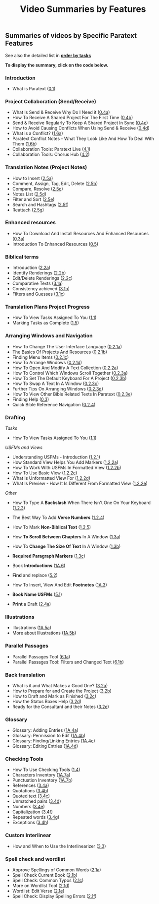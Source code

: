 ﻿---
title: Video Summaries by Features
sidebar_position: 2
---


## Summaries of videos by Specific Paratext Features
See also the detailed list in  [**order by tasks**](Overview.md)   

**To display the summary, click on the code below.**  

### Introduction  
 
-   What is Paratext ([0.1](01-Introduction/0.1.md))  
 

### Project Collaboration (Send/Receive)     
-  What Is Send & Receive Why Do I Need it ([0.4a](01-Introduction/0.4.Project-sharing/0.4a.md))  
-  How To Receive A Shared Project For The First Time ([0.4b](01-Introduction/0.4.Project-sharing/0.4b.md))  
-  Send & Receive Regularly To Keep A Shared Project In Sync ([0.4c](01-Introduction/0.4.Project-sharing/0.4c.md))  
-  How to Avoid Causing Conflicts When Using Send & Receive ([0.4d](01-Introduction/0.4.Project-sharing/0.4d.md))  
-  What is a Conflict? ([1.6a](01-Introduction/0.4.Project-sharing/1.6a.md))  
-  Paratext Conflict Notes -  What They Look Like And How To Deal With Them ([1.6b](01-Introduction/0.4.Project-sharing/1.6b.md))  
-  Collaboration Tools: Paratext Live ([4.1](05-Stage-4/4.1.md))  
-  Collaboration Tools: Chorus Hub ([4.2](05-Stage-4/4.2.md))  

### Translation Notes (Project Notes)    
-   How to Insert ([2.5a](03-Stage-2/2.5.Project-notes/2.5a.md))  
-   Comment, Assign, Tag, Edit, Delete ([2.5b](03-Stage-2/2.5.Project-notes/2.5b.md))  
-   Compare, Resolve ([2.5c](03-Stage-2/2.5.Project-notes/2.5c.md))  
-   Notes List ([2.5d](03-Stage-2/2.5.Project-notes/2.5d.md))  
-   Filter and Sort ([2.5e](03-Stage-2/2.5.Project-notes/2.5e.md))  
-   Search and Hashtags ([2.5f](03-Stage-2/2.5.Project-notes/2.5f.md))  
-   Reattach ([2.5g](03-Stage-2/2.5.Project-notes/2.5g.md))  


### Enhanced resources   
-  How To Download And Install Resources And Enhanced Resources ([0.3a](01-Introduction/0.5.Enhanced-resources/0.3a.md))  
-  Introduction To Enhanced Resources ([0.5](01-Introduction/0.5.Enhanced-resources/0.5.md))  

### Biblical terms    
-  Introduction ([2.2a](03-Stage-2/2.2.Biblical-terms/2.2a.md))  
-  Identify Renderings ([2.2b](03-Stage-2/2.2.Biblical-terms/2.2b.md))  
-  Edit/Delete Renderings ([2.2c](03-Stage-2/2.2.Biblical-terms/2.2c.md))  
-   Comparative Texts ([3.1a](04-Stage-3/3.1.Biblical-terms/3.1a.md))  
-   Consistency achieved ([3.1b](04-Stage-3/3.1.Biblical-terms/3.1b.md))  
-   Filters and Guesses ([3.1c](04-Stage-3/3.1.Biblical-terms/3.1c.md))  
  

### Translation Plans Project Progress
-  How To View Tasks Assigned To You ([1.1](02-Stage-1/1.Drafting-editing/1.1.md))  
-  Marking Tasks as Complete ([1.5](02-Stage-1/4.Basic-checks/1.5.md))  


### Arranging Windows and Navigation  
-   How To Change The User Interface Language ([0.2.1a](01-Introduction/0.2.Navigation/0.2.1a.md))  
-  The Basics Of Projects And Resources ([0.2.1b](01-Introduction/0.2.Navigation/0.2.1b.md))  
-   Finding Menu Items ([0.2.1c](01-Introduction/0.2.Navigation/0.2.1c.md))  
-  How To Arrange Windows ([0.2.1d](01-Introduction/0.2.Navigation/0.2.1d.md))  
-  How To Open And Modify A Text Collection ([0.2.2a](01-Introduction/0.2.Navigation/0.2.2a.md))  
-  How To Control Which Windows Scroll Together ([0.2.3a](01-Introduction/0.2.Navigation/0.2.3a.md))  
-  How To Set The Default Keyboard For A Project ([0.2.3b](01-Introduction/0.2.Navigation/0.2.3b.md))  
-  How To Swap A Text In A Window ([0.2.3c](01-Introduction/0.2.Navigation/0.2.3c.md))  
-  Further Tips On Arranging Windows ([0.2.3d](01-Introduction/0.2.Navigation/0.2.3d.md))  
-  How To View Other Bible Related Texts In Paratext ([0.2.3e](01-Introduction/0.2.Navigation/0.2.3e.md))  
-  Finding Help ([0.3](01-Introduction/0.2.Navigation/0.3.md))  
-  Quick Bible Reference Navigation ([0.2.4](01-Introduction/0.2.Navigation/0.2.4.md))  

### Drafting
*Tasks* 
-  How To View Tasks Assigned To You ([1.1](02-Stage-1/1.Drafting-editing/1.1.md))  

*USFMs and Views*    
-  Understanding USFMs -  Introduction ([1.2.1](02-Stage-1/2.USFM/1.2.1.md))  
-  How Standard View Helps You Add Markers ([1.2.2a](02-Stage-1/2.USFM/1.2.2a.md))  
-  How To Work With USFMs In Formatted View ([1.2.2b](02-Stage-1/2.USFM/1.2.2b.md))  
-  How To Use Basic View ([1.2.2c](02-Stage-1/2.USFM/1.2.2c.md))  
-  What Is Unformatted View For ([1.2.2d](02-Stage-1/2.USFM/1.2.2d.md))  
-  What Is Preview -  How It Is Different From Formatted View ([1.2.2e](02-Stage-1/2.USFM/1.2.2e.md))  
 
*Other*
-  How To Type A **Backslash** When There Isn't One On Your Keyboard ([1.2.3](02-Stage-1/1.Drafting-editing/1.2.3.md))  
-  The Best Way To Add **Verse Numbers** ([1.2.4](02-Stage-1/1.Drafting-editing/1.2.4.md))  
-  How To Mark **Non-Biblical Text** ([1.2.5](02-Stage-1/1.Drafting-editing/1.2.5.md))  
-  How **To Scroll Between Chapters** In A Window ([1.3a](02-Stage-1/1.Drafting-editing/1.3a.md))  
-  How To **Change The Size Of Text** In A Window ([1.3b](02-Stage-1/1.Drafting-editing/1.3b.md))  
-  **Required Paragraph Markers** ([1.3c](02-Stage-1/1.Drafting-editing/1.3c.md))  

-  Book **Introductions** ([1A.6](02-Stage-1/5.Additional/1A.6.md))  
-  **Find** and replace ([5.2](06-Stage-5/5.2.md))  
-  How To Insert, View And Edit **Footnotes** ([1A.3](02-Stage-1/5.Additional/1A.3.md))  

-  **Book Name USFMs** ([5.1](06-Stage-5/5.1.md))  
-  **Print** a Draft ([2.4a](03-Stage-2/2.4a.md))  


### Illustrations
-  Illustrations ([1A.5a](02-Stage-1/5.Additional/1A.5a.md))  
-  More about Illustrations ([1A.5b](02-Stage-1/5.Additional/1A.5b.md))  

### Parallel Passages
-  Parallel Passages Tool ([6.1a](07-Stage-6/6.1a.md))  
-  Parallel Passages Tool: Filters and Changed Text ([6.1b](07-Stage-6/6.1b.md))  
  
### Back translation    
-   What is it and What Makes a Good One? ([3.2a](04-Stage-3/3.2.Back-translation/3.2a.md))  
-   How to Prepare for and Create the Project ([3.2b](04-Stage-3/3.2.Back-translation/3.2b.md))  
-   How to Draft and Mark as Finished ([3.2c](04-Stage-3/3.2.Back-translation/3.2c.md))  
-   How the Status Boxes Help ([3.2d](04-Stage-3/3.2.Back-translation/3.2d.md))  
-   Ready for the Consultant and their Notes ([3.2e](04-Stage-3/3.2.Back-translation/3.2e.md))  


### Glossary
-  Glossary: Adding Entries ([1A.4a](02-Stage-1/5.Additional/1A.4a.md))  
-  Glossary: Permission to Edit ([1A.4b](02-Stage-1/5.Additional/1A.4b.md))  
-  Glossary: Finding/Linking Entries ([1A.4c](02-Stage-1/5.Additional/1A.4c.md))  
-  Glossary: Editing Entries ([1A.4d](02-Stage-1/5.Additional/1A.4d.md))  

### Checking Tools    
-  How To Use Checking Tools ([1.4](02-Stage-1/4.Basic-checks/1.4.md))  
-  Characters Inventory ([1A.7a](02-Stage-1/4.Basic-checks/1A.7a.md))  
-  Punctuation Inventory ([1A.7b](02-Stage-1/4.Basic-checks/1A.7b.md))  
-   References ([3.4a](04-Stage-3/3.4.Checks/3.4a.md))  
-   Quotations ([3.4b](04-Stage-3/3.4.Checks/3.4b.md))  
-   Quoted text ([3.4c](04-Stage-3/3.4.Checks/3.4c.md))  
-   Unmatched pairs ([3.4d](04-Stage-3/3.4.Checks/3.4d.md))  
-   Numbers ([3.4e](04-Stage-3/3.4.Checks/3.4e.md))  
-   Capitalization ([3.4f](04-Stage-3/3.4.Checks/3.4f.md))  
-   Repeated words ([3.4g](04-Stage-3/3.4.Checks/3.4g.md))  
-   Exceptions ([3.4h](04-Stage-3/3.4.Checks/3.4h.md))  
  
### Custom Interlinear
-   How and When to Use the Interlinearizer ([3.3](04-Stage-3/3.3.Custom-interlinears/3.3.md))  


### Spell check and wordlist    
-  Approve Spellings of Common Words ([2.1a](03-Stage-2/2.1.Spell-check-wordlist/2.1a.md))  
-  Spell Check Current Book ([2.1b](03-Stage-2/2.1.Spell-check-wordlist/2.1b.md))  
-  Spell Check: Common Typos ([2.1c](03-Stage-2/2.1.Spell-check-wordlist/2.1c.md))  
-  More on Wordlist Tool ([2.1d](03-Stage-2/2.1.Spell-check-wordlist/2.1d.md))  
-  Wordlist: Edit Verse ([2.1e](03-Stage-2/2.1.Spell-check-wordlist/2.1e.md))  
-  Spell Check: Display Spelling Errors ([2.1f](03-Stage-2/2.1.Spell-check-wordlist/2.1f.md))  
  
